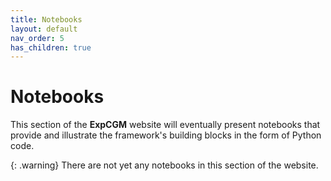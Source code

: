 ```yaml
---
title: Notebooks
layout: default
nav_order: 5
has_children: true
---
```


# Notebooks

This section of the **ExpCGM** website will eventually present notebooks that provide and illustrate the framework's building blocks in the form of Python code.

{: .warning}
There are not yet any notebooks in this section of the website.
